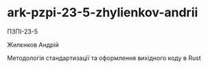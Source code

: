 # ark-pzpi-23-5-zhylienkov-andrii

ПЗПІ-23-5

Жилєнков Андрій

Методологія стандартизації та оформлення вихідного коду в Rust

